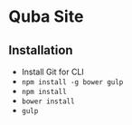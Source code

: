 # Quba Site

## Installation

- Install Git for CLI
- `npm install -g bower gulp`
- `npm install`
- `bower install`
- `gulp`
